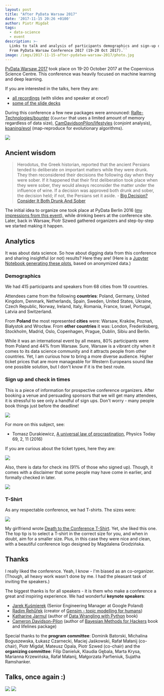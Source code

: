 ```yaml
---
layout: post
title: "After PyData Warsaw 2017"
date: '2017-11-15 20:26 +0100'
author: Piotr Migdał
tags:
  - data-science
  - event
description: >-
  Links to talk and analysis of participants demographics and sign-up dynamics.
  From PyData Warsaw Conference 2017 (19-20 Oct 2017).``
image: /imgs/2017-11-15-after-pydatwa-warsaw-2017/photo.jpg
---
```


[PyData Warsaw 2017](https://pydata.org/warsaw2017/) took place on 19-20 October 2017 at the Copernicus Science Centre. This conference was heavily focused on machine learning and deep learning.

If you are interested in the talks, here they are:

* [all recordings](https://www.youtube.com/playlist?list=PLGVZCDnMOq0oe0eD-edj_2CuBIZ938bWT) (with slides and speaker at once!)
* [some of the slide decks](https://github.com/lopusz/pydata-warsaw-2017)

During this conference a few new packages were announced: [RaRe-Technologies/bounter](https://github.com/RaRe-Technologies/bounter) (`Counter` that uses a limited amount of memory regardless of data size),  [CamDavidsonPilon/lifestyles](https://github.com/CamDavidsonPilon/lifestyles) (conjoint analysis), [koaning/evol](https://github.com/koaning/evol) (map-reproduce for evolutionary algorithms).

![](/imgs/2017-11-15-after-pydatwa-warsaw-2017/photo.jpg)

## Ancient wisdom

> Herodotus, the Greek historian, reported that the ancient Persians tended to deliberate on important matters while they were drunk. They then reconsidered their decisions the following day when they were sober. If it happened that their first deliberation took place when they were sober, they would always reconsider the matter under the influence of wine. If a decision was approved both drunk and sober, the decision held; if not, the Persians set it aside. - [Big Decision? Consider It Both Drunk And Sober](https://www.forbes.com/sites/chunkamui/2016/03/22/wine-and-sleep-make-for-better-decisions/#96cdc2124b1f)

The initial idea to organize one took place at PyData Berlin 2016 ([my impressions from this event](http://p.migdal.pl/2016/05/25/my-impressions-from-pydata-berlin-2016.html)), while drinking beers at the conference site. Later, back in Warsaw, Piotr Szwed gathered organizers and step-by-step we started making it happen.


## Analytics

It was about data science. So how about digging data from this conference and sharing insightful (or not) results? Here they are! (Here is a [Jupyter Notebook generating these plots](https://github.com/stared/random_data_explorations/blob/master/201711_pydatawaw/analysis.ipynb), based on anonymized data.)


### Demographics

We had 415 participants and speakers from 68 cities from 19 countries.

Attendees came from the following **countries**: Poland, Germany, United Kingdom, Denmark, Netherlands, Spain, Sweden, United States, Ukraine, Czech Republic, Norway, Ireland, Italy, Romania, France, Israel, Portugal, Latvia and Switzerland.

From **Poland** the most represented **cities** were: Warsaw, Kraków, Poznań, Białystok and Wrocław. From **other countries** it was: London, Frederiksberg, Stockholm, Madrid, Oslo, Copenhagen, Prague, Dublin, Sibiu and Berlin.

While it was an international event by all means, 80% participants were from Poland and 44% from Warsaw. Sure, Warsaw is a vibrant city when it comes to its data science community and it attracts people from other countries. Yet, I am curious how to bring a more diverse audience. Higher ticket prices that are more manageable for Western Europeans sound like one possible solution, but I don't know if it is the best route.


### Sign up and check in times

This is a piece of information for prospective conference organizers.
After booking a venue and persuading sponsors that we will get many attendees, it is stressful to see only a handful of sign ups.
Don't worry - many people book things just before the deadline!

![](/imgs/2017-11-15-after-pydatwa-warsaw-2017/signups_pdwc17.png)

For more on this subject, see:

* Tomasz Durakiewicz, [A universal law of procrastination](https://doi.org/10.1063/PT.3.3064), Physics Today 69, 2, 11 (2016)

If you are curious about the ticket types, here they are:

![](/imgs/2017-11-15-after-pydatwa-warsaw-2017/tickets_pdwc17.png)

Also, there is data for check ins (91% of those who signed up). Though, it comes with a disclaimer that some people may have come in earlier, and formally checked in later.

![](/imgs/2017-11-15-after-pydatwa-warsaw-2017/checkins_pdwc17.png)


### T-Shirt

As any respectable conference, we had T-shirts. The sizes were:

![](/imgs/2017-11-15-after-pydatwa-warsaw-2017/tshirts_pdwc17.png)

My girlfriend wrote [Death to the Conference T-Shirt](https://medium.com/@SexCoachSarah/death-to-the-conference-t-shirt-2438b24589d0). Yet, she liked this one. The top tip is to select a T-shirt in the correct size for you, and when in doubt, aim for a smaller size. Plus, in this case they were nice and clean, with a beautiful conference logo designed by Magdalena Grodzińska.


## Thanks

I really liked the conference. Yeah, I know - I'm biased as an co-organizer. (Though, all heavy work wasn't done by me. I had the pleasant task of inviting the speakers.)

The biggest thanks is for all speakers - it is them who make a conference a great and inspiring experience. We had wonderful **keynote speakers**:

* [Jarek Kuśmierek](https://www.linkedin.com/in/jaros%C5%82aw-ku%C5%9Bmierek-73322598/) (Senior Engineering Manager at Google Poland)
* [Radim Řehůřek](https://twitter.com/radimrehurek) (creator of [Gensim - topic modelling for humans](https://radimrehurek.com/gensim/))
* [Katharine Jarmul](https://twitter.com/kjam) (author of [Data Wrangling with Python](http://shop.oreilly.com/product/0636920032861.do) book)
* [Cameron Davidson-Pilon](https://github.com/CamDavidsonPilon) (author of [Bayesian Methods for Hackers](http://camdavidsonpilon.github.io/Probabilistic-Programming-and-Bayesian-Methods-for-Hackers/) book and lifelines package)

Special thanks to the **program committee**: Dominik Batorski, Michalina Boguszewska, Łukasz Czarnecki, Maciej Jaśkowski, Rafał Małanij (co-chair), Piotr Migdał, Mateusz Opala, Piotr Szwed (co-chair) and the **organizing committee**: Filip Danieluk, Klaudia Gębala, Marta Krysa, Marianna Krzewińska, Rafał Małanij, Małgorzata Parfieniuk, Sujatha Ramshanker.


## Talks, once again :)

[![](/imgs/2017-11-15-after-pydatwa-warsaw-2017/talks_1.png)](https://www.youtube.com/playlist?list=PLGVZCDnMOq0oe0eD-edj_2CuBIZ938bWT)
[![](/imgs/2017-11-15-after-pydatwa-warsaw-2017/talks_2.png)](https://www.youtube.com/playlist?list=PLGVZCDnMOq0oe0eD-edj_2CuBIZ938bWT)
